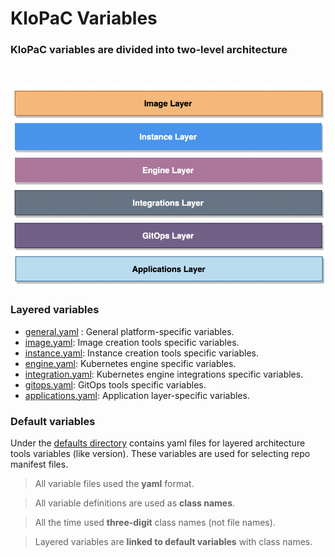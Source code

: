 # KloPaC Variables

### **KloPaC variables** are divided into two-level architecture

<br>

![Layered](../img/Layers.png)
</br>

### Layered variables

* [general.yaml](./general.yaml) : General platform-specific variables.
* [image.yaml](./image.yaml):  Image creation tools specific variables.
* [instance.yaml](./instance.yaml): Instance creation tools specific variables.
* [engine.yaml](./engine.yaml): Kubernetes engine specific variables.
* [integration.yaml](./integration.yaml): Kubernetes engine integrations specific variables.
* [gitops.yaml](./gitops.yaml): GitOps tools specific variables.
* [applications.yaml](./applications.yaml): Application layer-specific variables.

### Default variables

Under the [defaults directory](./defaults)  contains yaml files for layered architecture tools variables (like version). These variables are used for selecting repo manifest files.
<br>

> All variable files used the **yaml** format.

> All variable definitions are used as **class names**.

> All the time used **three-digit** class names (not file names).

>Layered variables are **linked to default variables** with class names.
